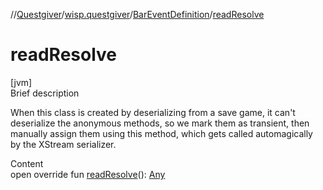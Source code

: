 //[Questgiver](../../index.md)/[wisp.questgiver](../index.md)/[BarEventDefinition](index.md)/[readResolve](read-resolve.md)



# readResolve  
[jvm]  
Brief description  


When this class is created by deserializing from a save game, it can't deserialize the anonymous methods, so we mark them as transient, then manually assign them using this method, which gets called automagically by the XStream serializer.

  
Content  
open override fun [readResolve](read-resolve.md)(): [Any](https://kotlinlang.org/api/latest/jvm/stdlib/kotlin/-any/index.html)  



